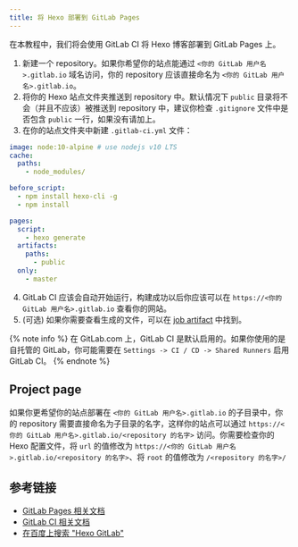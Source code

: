 ```yaml
---
title: 将 Hexo 部署到 GitLab Pages
---
```


在本教程中，我们将会使用 GitLab CI 将 Hexo 博客部署到 GitLab Pages 上。

1. 新建一个 repository。如果你希望你的站点能通过 `<你的 GitLab 用户名>.gitlab.io` 域名访问，你的 repository 应该直接命名为 `<你的 GitLab 用户名>.gitlab.io`。
2. 将你的 Hexo 站点文件夹推送到 repository 中。默认情况下 `public` 目录将不会（并且不应该）被推送到 repository 中，建议你检查 `.gitignore` 文件中是否包含 `public` 一行，如果没有请加上。
3. 在你的站点文件夹中新建 `.gitlab-ci.yml` 文件：

``` yml
image: node:10-alpine # use nodejs v10 LTS
cache:
  paths:
    - node_modules/

before_script:
  - npm install hexo-cli -g
  - npm install

pages:
  script:
    - hexo generate
  artifacts:
    paths:
      - public
  only:
    - master
```

4. GitLab CI 应该会自动开始运行，构建成功以后你应该可以在 `https://<你的 GitLab 用户名>.gitlab.io` 查看你的网站。
5. (可选) 如果你需要查看生成的文件，可以在 [job artifact](https://docs.gitlab.com/ee/user/project/pipelines/job_artifacts.html) 中找到。

{% note info %}
在 GitLab.com 上，GitLab CI 是默认启用的。如果你使用的是自托管的 GitLab，你可能需要在 `Settings -> CI / CD -> Shared Runners` 启用 GitLab CI。
{% endnote %}

## Project page

如果你更希望你的站点部署在 `<你的 GitLab 用户名>.gitlab.io` 的子目录中，你的 repository 需要直接命名为子目录的名字，这样你的站点可以通过 `https://<你的 GitLab 用户名>.gitlab.io/<repository 的名字>` 访问。你需要检查你的 Hexo 配置文件，将 `url` 的值修改为 `https://<你的 GitLab 用户名>.gitlab.io/<repository 的名字>`、将 `root` 的值修改为 `/<repository 的名字>/`

## 参考链接

- [GitLab Pages 相关文档](https://docs.gitlab.com/ee/user/project/pages/index.html)
- [GitLab CI 相关文档](https://docs.gitlab.com/ee/ci/README.html)
- [在百度上搜索 "Hexo GitLab"](https://www.baidu.com/s?wd=Hexo%20GitLab)
